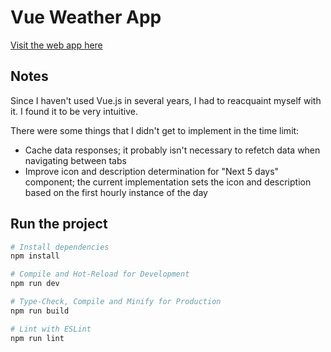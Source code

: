 # Vue Weather App

[Visit the web app here](https://zpipe07.github.io/vue-weather/)

## Notes

Since I haven't used Vue.js in several years, I had to reacquaint myself with it. I found it to be very intuitive.

There were some things that I didn't get to implement in the time limit:

- Cache data responses; it probably isn't necessary to refetch data when navigating between tabs
- Improve icon and description determination for "Next 5 days" component; the current implementation sets the icon and description based on the first hourly instance of the day

## Run the project

```sh
# Install dependencies
npm install

# Compile and Hot-Reload for Development
npm run dev

# Type-Check, Compile and Minify for Production
npm run build

# Lint with ESLint
npm run lint
```
